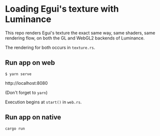 # Loading Egui's texture with Luminance

This repo renders Egui's texture the exact same way, same shaders, same rendering flow, on both the GL and WebGL2 backends of Luminance.

The rendering for both occurs in `texture.rs`.

## Run app on web

```
$ yarn serve
```

http://localhost:8080

(Don't forget to `yarn`)

Execution begins at `start()` in `web.rs`.

## Run app on native

```
cargo run
```



